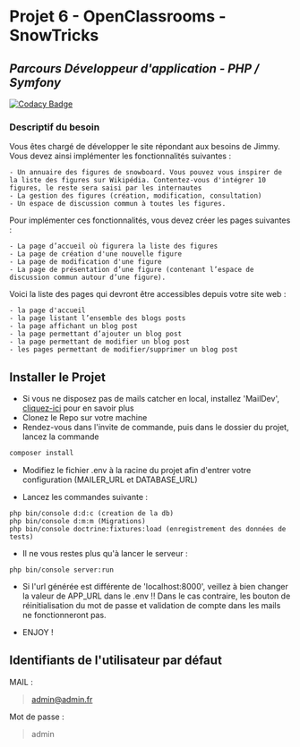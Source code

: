 # Projet 6 - OpenClassrooms - SnowTricks
## _Parcours Développeur d'application - PHP / Symfony_

[![Codacy Badge](https://app.codacy.com/project/badge/Grade/0b52607b8f6a4fca9b27e4f42283014e)](https://www.codacy.com/gh/AxelVllR/SnowTricks/dashboard?utm_source=github.com&amp;utm_medium=referral&amp;utm_content=AxelVllR/SnowTricks&amp;utm_campaign=Badge_Grade)

### Descriptif du besoin
Vous êtes chargé de développer le site répondant aux besoins de Jimmy. Vous devez ainsi implémenter les fonctionnalités suivantes : 

    - Un annuaire des figures de snowboard. Vous pouvez vous inspirer de la liste des figures sur Wikipédia. Contentez-vous d'intégrer 10 figures, le reste sera saisi par les internautes
    - La gestion des figures (création, modification, consultation)
    - Un espace de discussion commun à toutes les figures.

Pour implémenter ces fonctionnalités, vous devez créer les pages suivantes :

    - La page d’accueil où figurera la liste des figures
    - La page de création d'une nouvelle figure
    - La page de modification d'une figure
    - La page de présentation d’une figure (contenant l’espace de discussion commun autour d’une figure).


Voici la liste des pages qui devront être accessibles depuis votre site web :

    - la page d'accueil
    - la page listant l’ensemble des blogs posts
    - la page affichant un blog post
    - la page permettant d’ajouter un blog post
    - la page permettant de modifier un blog post
    - les pages permettant de modifier/supprimer un blog post

## Installer le Projet

- Si vous ne disposez pas de mails catcher en local, installez 'MailDev', [cliquez-ici](https://nodejs.org/) pour en savoir plus 
- Clonez le Repo sur votre machine
- Rendez-vous dans l'invite de commande, puis dans le dossier du projet, lancez la commande
```sh
composer install
```
- Modifiez le fichier .env à la racine du projet afin d'entrer votre configuration (MAILER_URL et DATABASE_URL)

- Lancez les commandes suivante :
```
php bin/console d:d:c (creation de la db)
php bin/console d:m:m (Migrations)
php bin/console doctrine:fixtures:load (enregistrement des données de tests)
```

- Il ne vous restes plus qu'à lancer le serveur :

```
php bin/console server:run
```

- Si l'url générée est différente de 'localhost:8000', veillez à bien changer la valeur de APP_URL dans le .env !! Dans le cas contraire, les bouton de réinitialisation du mot de passe et validation de compte dans les mails ne fonctionneront pas.

- ENJOY !
 
## Identifiants de l'utilisateur par défaut

MAIL :

> admin@admin.fr

Mot de passe :

> admin 

